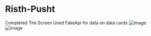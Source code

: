 # Risth-Pusht
Completed The Screen Used FakeApi for data on data cards
![image](https://user-images.githubusercontent.com/66847858/148105441-3a475099-dbb8-4e25-8ecd-c5bc2d4ede8a.png)
![image](https://user-images.githubusercontent.com/66847858/148105665-2fe85688-205c-4bdd-8fd3-5a18e9ce1568.png)


